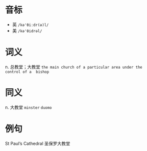 # 音标

- 英 `/kə'θiːdr(ə)l/`
- 美 `/kə'θidrəl/`

# 词义

n. 总教堂；大教堂
`the main church of a particular area under the control of a  bishop`

# 同义

n. 大教堂
`minster` `duomo`

# 例句

St Paul’s Cathedral
圣保罗大教堂


